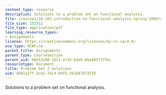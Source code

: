 ```yaml
---
content_type: resource
description: Solutions to a problem set on functional analysis.
file: /courses/18-102-introduction-to-functional-analysis-spring-2009/d681a2ff2c4174c40df5261d87bf3258_MIT18_102s09_sol_pset7.pdf
file_size: 152312
file_type: application/pdf
learning_resource_types:
- Assignments
license: https://creativecommons.org/licenses/by-nc-sa/4.0/
ocw_type: OCWFile
parent_title: Assignments
parent_type: CourseSection
parent_uid: 68b53288-1011-a729-b4e6-66a483f77fbc
resourcetype: Document
title: Problem Set 7 Solutions
uid: d681a2ff-2c41-74c4-0df5-261d87bf3258
---
```

Solutions to a problem set on functional analysis.